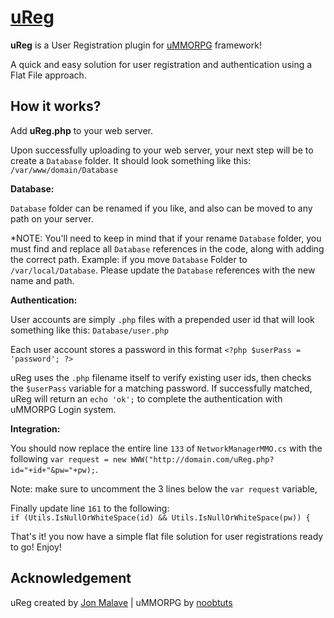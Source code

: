 # [uReg](https://github.com/jonmalave/uReg)

**uReg** is a User Registration plugin for [uMMORPG](https://www.assetstore.unity3d.com/en/#!/content/51212) framework! 

A quick and easy solution for user registration and authentication using a Flat File approach. 


## How it works?

Add **uReg.php** to your web server.

Upon successfully uploading to your web server, your next step will be to create a `Database` folder. It should look something like this: `/var/www/domain/Database`


**Database:** 

`Database` folder can be renamed if you like, and also can be moved to any path on your server. 

*NOTE: You'll need to keep in mind that if your rename `Database` folder, you must find and replace all `Database` references in the code, along with adding the correct path. Example: if you move `Database` Folder to `/var/local/Database`. Please update the `Database` references with the new name and path.


**Authentication:** 

User accounts are simply `.php` files with a prepended user id that will look something like this: `Database/user.php` 

Each user account stores a password in this format `<?php $userPass = 'password'; ?>` 

uReg uses the `.php` filename itself to verify existing user ids, then checks the `$userPass` variable for a matching password. If successfully matched, uReg will return an `echo 'ok';` to complete the authentication with uMMORPG Login system.


**Integration:** 

You should now replace the entire line `133` of `NetworkManagerMMO.cs` with the following 
 `var request = new WWW("http://domain.com/uReg.php?id="+id+"&pw="+pw);`. 

Note: make sure to uncomment the 3 lines below the `var request` variable, 

Finally update line `161` to the following:  
`if (Utils.IsNullOrWhiteSpace(id) && Utils.IsNullOrWhiteSpace(pw)) {`

That's it! you now have a simple flat file solution for user registrations ready to go!  Enjoy!

## Acknowledgement

uReg created by [Jon Malave](http://jonmalave.com) | uMMORPG by [noobtuts](https://noobtuts.com)

